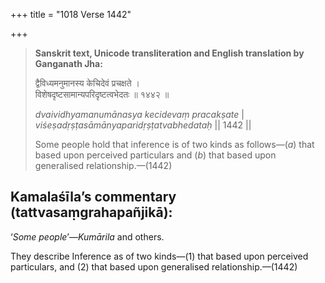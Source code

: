 +++
title = "1018 Verse 1442"

+++
> **Sanskrit text, Unicode transliteration and English translation by Ganganath Jha:** 
>
> द्वैविध्यमनुमानस्य केचिदेवं प्रचक्षते ।  
> विशेषदृष्टसामान्यपरिदृष्टत्वभेदतः ॥ १४४२ ॥ 
>
> *dvaividhyamanumānasya kecidevaṃ pracakṣate* \|  
> *viśeṣadṛṣṭasāmānyaparidṛṣṭatvabhedataḥ* \|\| 1442 \|\| 
>
> Some people hold that inference is of two kinds as follows—(*a*) that based upon perceived particulars and (*b*) that based upon generalised relationship.—(1442)



## Kamalaśīla’s commentary (tattvasaṃgrahapañjikā):

‘*Some people*’—*Kumārila* and others.

They describe Inference as of two kinds—(1) that based upon perceived particulars, and (2) that based upon generalised relationship.—(1442)


